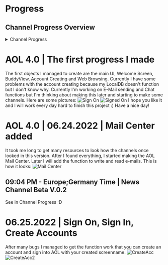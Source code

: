 # Progress
## Channel Progress Overview
<details>
<summary>Channel Progress</summary>
<br>
<details>
<summary>AOL Today</summary>
<br>
<img alt="aoltodaybeta01" src="https://i.imgur.com/xdbM3GW.png"/>
</details>

<details>
<summary>The News Channel</summary>
<br>
News Channel Beta Version 0.3:
❗️Remember this is currently a Beta Progress of the Channel and not the final❗️
<img alt="newschannelbeta03" src="https://i.imgur.com/LoZVDTW.png"/>

News Channel Beta Version 0.2:
❗️Remember this is currently a Beta Progress of the Channel and not the final❗️
<img alt="News Channel Beta V.02" src="https://i.imgur.com/Q6wOzu5.png"/>
</details>

<details>
<summary>Sports</summary>
<br>
🔜 This Channel has not been started yet. As soon as the channel has been developed for the first time, the progress will be shown here :)
</details>

<details>
<summary>Influence</summary>
<br>
🔜 This Channel has not been started yet. As soon as the channel has been developed for the first time, the progress will be shown here :)
</details>

<details>
<summary>Travel</summary>
<br>
🔜 This Channel has not been started yet. As soon as the channel has been developed for the first time, the progress will be shown here :)
</details>

<details>
<summary>International</summary>
<br>
🔜 This Channel has not been started yet. As soon as the channel has been developed for the first time, the progress will be shown here :)
</details>

<details>
<summary>Personal Finance</summary>
<br>
🔜 This Channel has not been started yet. As soon as the channel has been developed for the first time, the progress will be shown here :)
</details>

<details>
<summary>WorkPlace</summary>
<br>
🔜 This Channel has not been started yet. As soon as the channel has been developed for the first time, the progress will be shown here :)
</details>

<details>
<summary>Computing</summary>
<br>
🔜 This Channel has not been started yet. As soon as the channel has been developed for the first time, the progress will be shown here :)
</details>

<details>
<summary>Research @ Learn</summary>
<br>
🔜 This Channel has not been started yet. As soon as the channel has been developed for the first time, the progress will be shown here :)
</details>

<details>
<summary>Entertainment</summary>
<br>
🔜 This Channel has not been started yet. As soon as the channel has been developed for the first time, the progress will be shown here :)
</details>

<details>
<summary>Games</summary>
<br>
🔜 This Channel has not been started yet. As soon as the channel has been developed for the first time, the progress will be shown here :)
</details>

<details>
<summary>Interests</summary>
<br>
🔜 This Channel has not been started yet. As soon as the channel has been developed for the first time, the progress will be shown here :)
</details>

<details>
<summary>Lifestyles</summary>
<br>
🔜 This Channel has not been started yet. As soon as the channel has been developed for the first time, the progress will be shown here :)
</details>

<details>
<summary>Shopping</summary>
<br>
🔜 This Channel has not been started yet. As soon as the channel has been developed for the first time, the progress will be shown here :)
</details>

<details>
<summary>Health</summary>
<br>
🔜 This Channel has not been started yet. As soon as the channel has been developed for the first time, the progress will be shown here :)
</details>

<details>
<summary>Families</summary>
<br>
🔜 This Channel has not been started yet. As soon as the channel has been developed for the first time, the progress will be shown here :)
</details>

<details>
<summary>Kids Only</summary>
<br>
🔜 This Channel has not been started yet. As soon as the channel has been developed for the first time, the progress will be shown here :)
</details>

<details>
<summary>Local</summary>
<br>
🔜 This Channel has not been started yet. As soon as the channel has been developed for the first time, the progress will be shown here :)
</details>
</details>

# AOL 4.0 | The first progress I made
The first objects I managed to create are the main UI, Welcome Screen, BuddyView, Account Creating and Web Browsing. Currently I have some problems with the account creating because my LocalDB doesn't function but I don't know why. Currently I'm working on E-Mail sending and Chat functions but I'm thinking about making this later and starting to make some channels. Here are some pictures: 
![Sign On](https://i.imgur.com/K9RjFtt.png)
![Signed On](https://i.imgur.com/nkkQS3q.png)
I hope you like it and I will work every day hard to finish this project :) Have a nice day!

# AOL 4.0 | 06.24.2022 | Mail Center added
It took me long to get many resources to look how the channels once looked in this version. After I found everything, I started making the AOL Mail Center. Later I will add the function to write and read e-mails. This is how it looks:
![Mail Center](https://i.imgur.com/p8RhZgZ.png)

## 09:04 PM - Europe;Germany Time | News Channel Beta V.0.2 

See in Channel Progress :D

# 06.25.2022 | Sign On, Sign In, Create Accounts
After many bugs I managed to get the function work that you can create an account and sign into AOL with your created screenname. 
![CreateAcc](https://i.imgur.com/i3Su491.png)
![CreateAcc2](https://i.imgur.com/6eNZk51.png)

